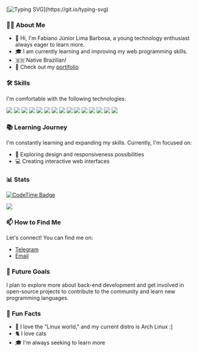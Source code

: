 [![Typing SVG](https://readme-typing-svg.demolab.com/?lines=Hello!;How+are+you?)](https://git.io/typing-svg)

### 👨‍💻 About Me
- 👋 Hi, I'm Fabiano Júnior Lima Barbosa, a young technology enthusiast always eager to learn more.
- 🎓 I am currently learning and improving my web programming skills.
- 🇧🇷 Native Brazilian!
- 💼 Check out my [portifolio](https://fabito02.github.io/Fabiano_Junior_L_B/)

### 🛠️ Skills
I'm comfortable with the following technologies:

<div>
  <img src="https://img.shields.io/badge/html5-%23E34F26.svg?style=for-the-badge&logo=html5&logoColor=white" />
  <img src="https://img.shields.io/badge/css3-%231572B6.svg?style=for-the-badge&logo=css3&logoColor=white" />
  <img src="https://img.shields.io/badge/javascript-%23323330.svg?style=for-the-badge&logo=javascript&logoColor=%23F7DF1E" />
  <img src="https://img.shields.io/badge/typescript-%23007ACC.svg?style=for-the-badge&logo=typescript&logoColor=white" />
  <img src="https://img.shields.io/badge/TSX-%23007ACC.svg?style=for-the-badge&logo=typescript&logoColor=white" />
  <img src="https://img.shields.io/badge/React-%2320232a.svg?style=for-the-badge&logo=react&logoColor=%2361DAFB" />
  <img src="https://img.shields.io/badge/Material--UI-007FFF.svg?style=for-the-badge&logo=mui&logoColor=white" />
  <img src="https://img.shields.io/badge/bootstrap-%23563D7C.svg?style=for-the-badge&logo=bootstrap&logoColor=white" />
  <img src="https://img.shields.io/badge/tailwindcss-0EA5E9?style=for-the-badge&logo=tailwindcss&logoColor=white" />
  <img src="https://img.shields.io/badge/git-%23F05033.svg?style=for-the-badge&logo=git&logoColor=white" />
  <img src="https://img.shields.io/badge/github-%23121011.svg?style=for-the-badge&logo=github&logoColor=white" />
  <img src="https://img.shields.io/badge/Linux-FCC624?style=for-the-badge&logo=linux&logoColor=black" />
  <img src="https://img.shields.io/badge/shell_script-%23121011.svg?style=for-the-badge&logo=gnu-bash&logoColor=white" />
  <img src="https://img.shields.io/badge/Figma-%23F24E1E.svg?style=for-the-badge&logo=figma&logoColor=white" />
  <img src="https://img.shields.io/badge/node.js-339933?style=for-the-badge&logo=nodedotjs&logoColor=white" />
</div>

### 📚 Learning Journey
I'm constantly learning and expanding my skills. Currently, I'm focused on:
- 🎨 Exploring design and responsiveness possibilities
- 💻 Creating interactive web interfaces

### 📊 Stats

[![CodeTime Badge](https://img.shields.io/endpoint?style=social&color=222&url=https%3A%2F%2Fapi.codetime.dev%2Fshield%3Fid%3D32199%26project%3D%26in=0)](https://codetime.dev)
<div>
  <img src="https://github-readme-stats.vercel.app/api?username=Fabito02&show_icons=true&theme=radical" />
</div>

### 📫 How to Find Me
Let's connect! You can find me on:
- [Telegram](https://t.me/BinnaryBard)
- [Email](mailto:fabianojuniorlimaba2@gmail.com)

### 🎯 Future Goals
I plan to explore more about back-end development and get involved in open-source projects to contribute to the community and learn new programming languages.

### 🎉 Fun Facts
- 🐧 I love the "Linux world," and my current distro is Arch Linux :]
- 🐈 I love cats
- 🎓 I'm always seeking to learn more
